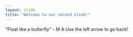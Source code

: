 ```yaml
---
layout: slide
title: "Welcome to our second slide!"
---
```

"Float like a butterfly" - M A
Use the left arrow to go back!
